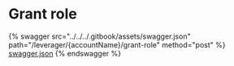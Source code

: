 # Grant role

{% swagger src="../../../.gitbook/assets/swagger.json" path="/leverager/{accountName}/grant-role" method="post" %}
[swagger.json](../../../.gitbook/assets/swagger.json)
{% endswagger %}
